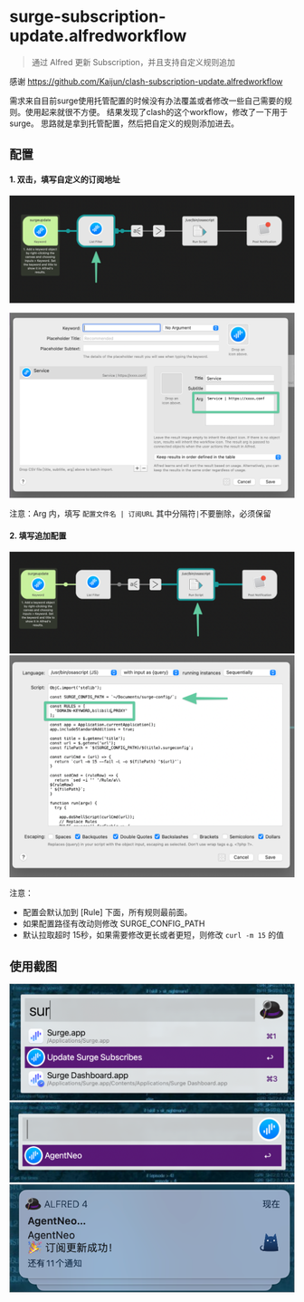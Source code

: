 
# surge-subscription-update.alfredworkflow

> 通过 Alfred 更新 Subscription，并且支持自定义规则追加

感谢 https://github.com/Kaijun/clash-subscription-update.alfredworkflow

需求来自目前surge使用托管配置的时候没有办法覆盖或者修改一些自己需要的规则。使用起来就很不方便。
结果发现了clash的这个workflow，修改了一下用于surge。
思路就是拿到托管配置，然后把自定义的规则添加进去。

## 配置

#### 1. 双击，填写自定义的订阅地址

![image](https://github.com/riverO0o/pictures/blob/master/alfred-workflow/CleanShot%202021-08-11%20at%2014.07.17%402x.png)

![image](https://github.com/riverO0o/pictures/blob/master/alfred-workflow/CleanShot%202021-08-11%20at%2014.08.14%402x.png)

注意：Arg 内，填写 `配置文件名 | 订阅URL` 其中分隔符` | `不要删除，必须保留

#### 2. 填写追加配置

![image](https://github.com/riverO0o/pictures/blob/master/alfred-workflow/CleanShot%202021-08-11%20at%2014.16.27%402x.png)
![image](https://github.com/riverO0o/pictures/blob/master/alfred-workflow/CleanShot%202021-08-11%20at%2014.17.25%402x.png)

注意：
- 配置会默认加到 [Rule] 下面，所有规则最前面。
- 如果配置路径有改动则修改 SURGE_CONFIG_PATH 
- 默认拉取超时 15秒，如果需要修改更长或者更短，则修改 `curl -m 15` 的值

## 使用截图

![image](https://github.com/riverO0o/pictures/blob/master/alfred-workflow/CleanShot%202021-08-11%20at%2014.26.41%402x.png)
![image](https://github.com/riverO0o/pictures/blob/master/alfred-workflow/CleanShot%202021-08-11%20at%2014.26.49%402x.png)
![image](https://github.com/riverO0o/pictures/blob/master/alfred-workflow/CleanShot%202021-08-11%20at%2014.27.22%402x.png)
